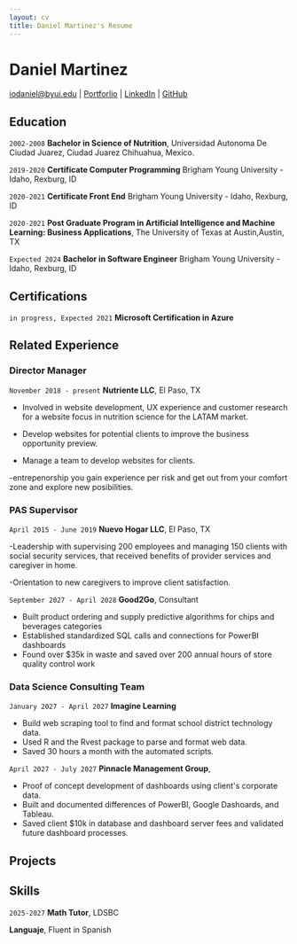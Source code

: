 ```yaml
---
layout: cv
title: Daniel Martinez's Resume
---
```

# Daniel Martinez

<div id="webaddress">

<a href="iodaniel@byui.edu">iodaniel@byui.edu</a>
| <a href="https://iodaniel.github.io">Portforlio</a>
| <a href="https://www.linkedin.com/in/daniel-martinez-98034832/">LinkedIn</a>
| <a href="https://github.com/iodaniel">GitHub</a>
</div>

<!-- https://www.monique.tech/the-art-of-markdown -->

## Education

`2002-2008`
__Bachelor in Science of Nutrition__, Universidad Autonoma De Ciudad Juarez, Ciudad Juarez Chihuahua, Mexico.

`2019-2020`
__Certificate Computer Programming__ Brigham Young University - Idaho, Rexburg, ID

`2020-2021`
__Certificate Front End__ Brigham Young University - Idaho, Rexburg, ID

`2020-2021`
__Post Graduate Program in Artificial Intelligence and Machine Learning: Business Applications__, The University of Texas at Austin,Austin, TX

`Expected 2024`
__Bachelor in Software Engineer__ Brigham Young University - Idaho, Rexburg, ID

## Certifications
`in progress, Expected 2021`
__Microsoft Certification in Azure__ 

## Related Experience

### Director Manager

`November 2018 - present`
__Nutriente LLC__, El Paso, TX 

+ Involved in website development, UX experience and customer research for a website focus in nutrition science for the LATAM market.

- Develop websites for potential clients to improve the business opportunity preview.

 * Manage a team to  develop websites for clients.

 -entrepenorship you gain experience per risk and get out from your comfort zone and explore new posibilities.

### PAS Supervisor

`April 2015 - June 2019`
__Nuevo Hogar LLC__, El Paso, TX 

-Leadership with supervising 200 employees and managing 150 clients with social security services, that received benefits of provider services and caregiver in home.

-Orientation to new caregivers to improve client satisfaction.

`September 2027 - April 2028`
__Good2Go__, Consultant

- Built product ordering and supply predictive algorithms for chips and beverages categories
- Established standardized SQL calls and connections for PowerBI dashboards
- Found over $35k in waste and saved over 200 annual hours of store quality control work 

### Data Science Consulting Team

`January 2027 - April 2027`
__Imagine Learning__

- Build web scraping tool to find and format school district technology data.
- Used R and the Rvest package to parse and format web data.
- Saved 30 hours a month with the automated scripts.

`April 2027 - July 2027`
__Pinnacle Management Group__, 

- Proof of concept development of dashboards using client's corporate data.
- Built and documented differences of PowerBI, Google Dashoards, and Tableau.
- Saved client $10k in database and dashboard server fees and validated future dashboard processes.
## Projects


## Skills

`2025-2027`
__Math Tutor__, LDSBC


__Languaje__, Fluent in Spanish 



<!-- ### Footer

Last updated: May 2013 -->


